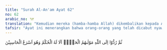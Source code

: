 ```yaml
---
title: "Surah Al-An'am Ayat 62"
no: 62
arabic_no: ٦٢
translation: "Kemudian mereka (hamba-hamba Allah) dikembalikan kepada Allah, penguasa mereka yang sebenarnya. Ketahuilah bahwa segala hukum (pada hari itu) ada pada-Nya. Dan Dialah pembuat perhitungan yang paling cepat."
tafsir: "Ayat ini menerangkan bahwa orang-orang yang telah dicabut nyawanya oleh malaikat maut, kembali kepada Allah untuk diadili perkaranya, dan Allah akan memberi keputusan berdasar hukum-Nya dengan seadil-adilnya. Dia mempunyai kekuasaan untuk menghukum, tidak seorang pun yang dapat mengubah keputusan-Nya. Dia amat cepat memberi keputusan.\n\nSesungguhnya semua perhitungan, pembalasan dan hukuman di akhirat nanti semata-mata berdasar amal, perbuatan dan tindakan manusia semasa hidup di dunia apakah sesuai dengan batas-batas yang telah ditentukan Allah atau tidak."
---
```

ثُمَّ رُدُّوْٓا اِلَى اللّٰهِ مَوْلٰىهُمُ الْحَقِّۗ  اَلَا لَهُ الْحُكْمُ وَهُوَ اَسْرَعُ الْحَاسِبِيْنَ 